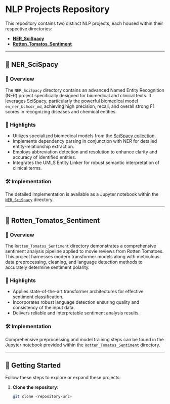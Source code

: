 # NLP Projects Repository

This repository contains two distinct NLP projects, each housed within their respective directories:

- [**NER_SciSpacy**](NER_SciSpacy/)
- [**Rotten_Tomatos_Sentiment**](Rotten_Tomatos_Sentiment/)

---

## 📂 NER_SciSpacy

### 📌 Overview

The `NER_SciSpacy` directory contains an advanced Named Entity Recognition (NER) project specifically designed for biomedical and clinical texts. It leverages SciSpacy, particularly the powerful biomedical model `en_ner_bc5cdr_md`, achieving high precision, recall, and overall strong F1 scores in recognizing diseases and chemical entities.

### 🌟 Highlights

- Utilizes specialized biomedical models from the [SciSpacy collection](https://allenai.github.io/scispacy/).
- Implements dependency parsing in conjunction with NER for detailed entity-relationship extraction.
- Employs abbreviation detection and resolution to enhance clarity and accuracy of identified entities.
- Integrates the UMLS Entity Linker for robust semantic interpretation of clinical terms.

### 🛠️ Implementation

The detailed implementation is available as a Jupyter notebook within the [`NER_SciSpacy`](NER_SciSpacy/) directory.

---

## 📂 Rotten_Tomatos_Sentiment

### 📌 Overview

The `Rotten_Tomatos_Sentiment` directory demonstrates a comprehensive sentiment analysis pipeline applied to movie reviews from Rotten Tomatoes. This project harnesses modern transformer models along with meticulous data preprocessing, cleaning, and language detection methods to accurately determine sentiment polarity.

### 🌟 Highlights

- Applies state-of-the-art transformer architectures for effective sentiment classification.
- Incorporates robust language detection ensuring quality and consistency of the input data.
- Delivers reliable and interpretable sentiment analysis results.

### 🛠️ Implementation

Comprehensive preprocessing and model training steps can be found in the Jupyter notebook provided within the [`Rotten_Tomatos_Sentiment`](Rotten_Tomatos_Sentiment/) directory.

---

## 🚀 Getting Started

Follow these steps to explore or expand these projects:

1. **Clone the repository**:
   ```bash
   git clone <repository-url>
